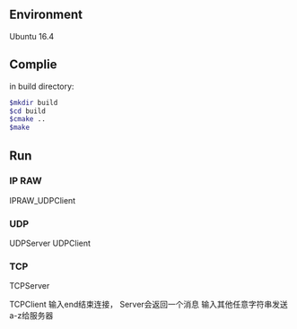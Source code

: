 ## Environment
Ubuntu 16.4

## Complie

in build  directory:
  ```bash
  $mkdir build
  $cd build
  $cmake ..
  $make
  ```
  
## Run
  
 ### IP RAW

IPRAW_UDPClient

 ### UDP
 UDPServer
 UDPClient
 
 ### TCP
 
 TCPServer

 TCPClient
	输入end结束连接， Server会返回一个消息
	输入其他任意字符串发送a-z给服务器
